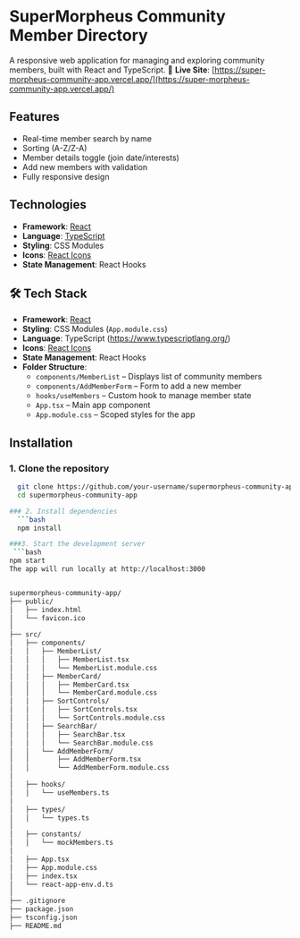 # SuperMorpheus Community Member Directory

A responsive web application for managing and exploring community members, built with React and TypeScript.
🔗 **Live Site**: [https://super-morpheus-community-app.vercel.app/](https://super-morpheus-community-app.vercel.app/)
## Features

- Real-time member search by name
- Sorting (A-Z/Z-A)
- Member details toggle (join date/interests)
- Add new members with validation
- Fully responsive design

## Technologies

- **Framework**: [React](https://react.dev/)
- **Language**: [TypeScript](https://www.typescriptlang.org/)
- **Styling**: CSS Modules
- **Icons**: [React Icons](https://react-icons.github.io/react-icons/)
- **State Management**: React Hooks

## 🛠️ Tech Stack

- **Framework**: [React](https://reactjs.org/)
- **Styling**: CSS Modules (`App.module.css`)
- **Language**: TypeScript (https://www.typescriptlang.org/)
- **Icons**: [React Icons](https://react-icons.github.io/react-icons/)
- **State Management**: React Hooks
- **Folder Structure**:
  - `components/MemberList` – Displays list of community members
  - `components/AddMemberForm` – Form to add a new member
  - `hooks/useMembers` – Custom hook to manage member state
  - `App.tsx` – Main app component
  - `App.module.css` – Scoped styles for the app

## Installation
### 1. Clone the repository
  ```bash
    git clone https://github.com/your-username/supermorpheus-community-app.git
    cd supermorpheus-community-app

### 2. Install dependencies
    ```bash
    npm install

###3. Start the development server
   ```bash
  npm start
The app will run locally at http://localhost:3000


supermorpheus-community-app/
├── public/
│   ├── index.html
│   └── favicon.ico              
│
├── src/
│   ├── components/              
│   │   ├── MemberList/
│   │   │   ├── MemberList.tsx
│   │   │   └── MemberList.module.css
│   │   ├── MemberCard/
│   │   │   ├── MemberCard.tsx
│   │   │   └── MemberCard.module.css
│   │   ├── SortControls/
│   │   │   ├── SortControls.tsx
│   │   │   └── SortControls.module.css
│   │   ├── SearchBar/
│   │   │   ├── SearchBar.tsx
│   │   │   └── SearchBar.module.css
│   │   └── AddMemberForm/
│   │       ├── AddMemberForm.tsx
│   │       └── AddMemberForm.module.css
│
│   ├── hooks/                   
│   │   └── useMembers.ts
│
│   ├── types/                   
│   │   └── types.ts
│
│   ├── constants/               
│   │   └── mockMembers.ts
│
│   ├── App.tsx                 
│   ├── App.module.css          
│   ├── index.tsx                
│   └── react-app-env.d.ts       
│
├── .gitignore                   
├── package.json                 
├── tsconfig.json               
├── README.md                   
